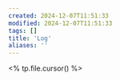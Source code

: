 ```yaml
---
created: 2024-12-07T11:51:33
modified: 2024-12-07T11:51:33
tags: []
title: 'Log'
aliases: '' 
---
```


<% tp.file.cursor() %>